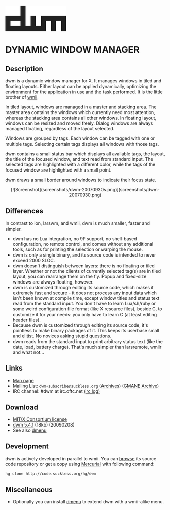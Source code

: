 ![dwm](dwm.gif)

DYNAMIC WINDOW MANAGER
======================

Description
-----------
dwm is a dynamic window manager for X. It manages windows in tiled and
floating layouts. Either layout can be applied dynamically, optimizing the
environment for the application in use and the task performed. It is 
the little brother of [wmii](/wmii/).

In tiled layout, windows are managed in a master and stacking area. The master
area contains the windows which currently need most attention, whereas the
stacking area contains all other windows. In floating layout, windows can be
resized and moved freely. Dialog windows are always managed floating,
regardless of the layout selected.

Windows are grouped by tags. Each window can be tagged with one or multiple
tags. Selecting certain tags displays all windows with those tags.

dwm contains a small status bar which displays all available tags, the layout,
the title of the focused window, and text read from standard input. The
selected tags are highlighted with a different color, while the tags of the focused
window are highlighted with a small point.

dwm draws a small border around windows to indicate their focus state.

<center>[![Screenshot](screenshots/dwm-20070930s.png)](screenshots/dwm-20070930.png)</center>

Differences
-----------
In contrast to ion, larswm, and wmii, dwm is much smaller, faster and simpler.

* dwm has no Lua integration, no 9P support, no shell-based configuration, no remote control, and comes without any additional tools, such as for printing the selection or warping the mouse.
* dwm is only a single binary, and its source code is intended to never exceed 2000 SLOC.
* dwm doesn't distinguish between layers: there is no floating or tiled layer. Whether or not the clients of currently selected tag(s) are in tiled layout, you can rearrange them on the fly. Popup and fixed-size windows are always floating, however.
* dwm is customized through editing its source code, which makes it extremely fast and secure - it does not process any input data which isn't been known at compile time, except window titles and status text read from the standard input. You don't have to learn Lua/sh/ruby or some weird configuration file format (like X resource files), beside C, to customize it for your needs: you only have to learn C (at least editing header files).
* Because dwm is customized through editing its source code, it's pointless to make binary packages of it. This keeps its userbase small and elitist. No novices asking stupid questions.
* dwm reads from the standard input to print arbitrary status text (like the date, load, battery charge). That's much simpler than larsremote, wmiir and what not...

Links
-----
* [Man page](/dwm/manpage.html)
* Mailing List: `dwm+subscribe@suckless.org` [(Archives)](http://lists.suckless.org/dwm) [(GMANE Archive)](http://dir.gmane.org/gmane.comp.window-managers.dwm)
* IRC channel: #dwm at irc.oftc.net [(irc log)](TODO)

Download
--------
* [MIT/X Consortium license](http://code.suckless.org/hg/dwm/raw-file/tip/LICENSE)
* [dwm 5.4.1](http://code.suckless.org/dl/dwm/dwm-5.4.1.tar.gz) (18kb) (20090208)
* See also [dmenu](http://tools.suckless.org/dmenu)

Development
-----------
dwm is actively developed in parallel to wmii. You can [browse](http://code.suckless.org/hg/dwm) its source code repository or get a copy using [Mercurial](http://www.selenic.com/mercurial/) with following command:

	hg clone http://code.suckless.org/hg/dwm

Miscellaneous
-------------
* Optionally you can install [dmenu](/programs/dmenu.html) to extend dwm with a wmii-alike menu.

